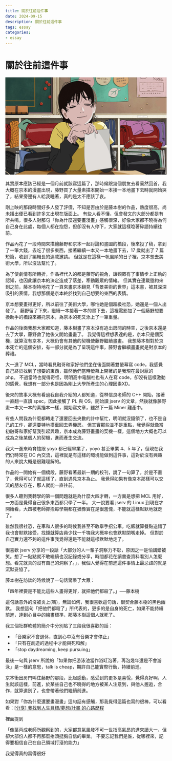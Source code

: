 ```yaml
---
title: 關於往前這件事
date: 2024-09-15
description: 關於往前這件事
tags: essay
categories:
- essay
---
```



# 關於往前這件事

<center>

<img src = "https://github.com/Mes0903/MesBlog/blob/main/source/_posts/essay/AboutMovingForward/Lookback.png?raw=true">

</center>

其實原本應該已經是一個月前就該寫這篇了，那時候跟幾個朋友去看驀然回首，我大概在京本的漫畫出現，藤野買了大量素描本開始一本接一本地畫下去時就開始哭了，結果旁邊有人給我睡著，真的是太不應該了哀。

剛上映的那段時間好多人發了評價，不知是否由於是藤本樹的作品，熱度很高，尚未播出便已看到許多文出現在版面上。 有些人看不懂，但會發文的大部分都是有所共鳴，很多人對那句「你為什麼還要畫漫畫」感觸很深，好像大家都不曉得為何自己身在此處，每個人都在抱怨，但卻沒有人停下，大家就這樣唸著碎語持續往前。

作品內花了一段時間來描繪藤野和京本一起討論和畫圖的橋段，後來投了稿，拿到了一筆大錢，去吃了很多東西，接著繼續一本又一本地畫下去，17 歲就出了 7 篇短篇，收到了編輯長的連載邀請。 但就是在這樣一帆風順的日子裡，京本想去美術大學，所以沒法幫忙了。

為了使劇情有所轉折，作品裡代入的都是藤野的視角，讓觀眾有了事情步上正軌的認知，也因此讓京本的決定造成了落差，牽動觀眾的情緒。 但其實在連載邀約來到之前，藤本樹特地花了一頁來畫京本翻見「背景美術的世界」這本書，被其深深吸引的表情，我想那個是京本終於找到自己想要的東西的表情。

京本想要畫得更好，所以前往了美術大學，哪怕她是個超級社恐，她還是一個人出發了。 藤野留了下來，繼續一本接著一本的畫下去，這裡電影加了一個藤野想要換助手的橋段來襯托京本，為京本的死又添上了一筆重量。

作品的後面我想大家都知道，藤本樹畫了京本沒有追出房間的時空，之後京本還是去了大學，藤野救了她後又開始畫畫了。 我覺得這裡想表達的是，京本只是個契機，就算沒有京本，大概仍會有其他的契機使藤野繼續畫畫。 我想藤本樹對於京本死亡的這個安排，有一部分就是為了呈現這件事，藤野會繼續畫畫就是對京本的葬禮。

大一進了 MCL，當時看見融哥和家好他們坐在後面開著雙螢幕寫 code，我感覺自己終於找到了想要的東西，雖然他們當時螢幕上開著的是我現在最討厭的 php。 不過當時也覺得奇怪，明明高中電腦社也有人在寫 code，卻沒有這樣激動的感覺，我想有一部分也是因為剛上大學所產生的心理因素XD。

後來的故事大概有看過我自我介紹的人都知道，從林信良老師的 C++ 開始，接著一直翻一直讀 spec，因此接觸了 PL 與 OS，開始讀 jserv 的文章，然後就像藤野畫一本又一本的素描本一樣，開始寫文章，雖然下一篇 Miner 難產中。

有些人問我為什麼都轉走了還要回去央數的計中幫忙，明明就沒錢領了，也不是自己的工作，卻還要特地搭車回去弄機房。 但其實那些並不是重點，我覺得就像當初融哥和家好幫我引起興趣，京本成為藤野畫畫的契機一樣，這個地方大概也可以成為之後某個人的契機，進而產生交流。 

我大一進來時育愷跟 yoyo 都已經畢業了，yoyo 甚至畢業 4、5 年了，但現在我們仍時常在 DC 內交流，這裡就是有這樣的環境能做到這件事，這對於沒有興趣的人來說大概是很難理解的。

作品的一開始有一個橋段，藤野看著最新一期的校刊，說了一句算了，於是不畫了，覺得可以了就這樣了，直到遇見京本為止。 我覺得如果有像京本那樣可以交流的朋友存在，那人就能一直往前。

很多人聽到我轉學的第一個問題就是為什麼大四才轉，一方面是想把 MCL 用好，一方面是覺得自己很多東西都只學了一半。 大一說要看 jserv 的 Linux 到現在才開始看，大四被老師揶揄每學期都在猶豫實在是很羞愧，不能就這樣默默地就走了。

雖然我很社恐，在車和人很多的時候我甚至不敢舉手招公車，吃飯就算餐點送錯了我也會默默接受，找錢就算店員少找一千塊我大概率也會默默閉嘴走掉。 但對於自己實力還不夠的這件事我覺得還是不能就這樣默默地走了。

很喜歡 jserv 分享的一段話「大部分的人一輩子洞察力不彰，原因之一是怕講錯被笑。想了一點點就不敢繼續也沒記錄或分享，時間都花在讀書查資料看別人怎麼想。看完就真的沒有自己的洞察了。」，我個人覺得在前進這件事情上最忌諱的就是沉默妥協了。

藤本樹在訪談的時候說了一句話驚呆了大眾：

「四年裡要是不能比這些人畫得更好，就把他們都殺了。」──藤本樹

這句話意外的沒被炎上(嗎)，無論如何，我很喜歡這句話，很契合藤本樹的黑色幽默。 我想這句「把他們都殺了」所代表的，更多的是自身的死亡，如果不能持續前進，達到心目中的繪畫標準，那藤本樹這個人就死了。

我三個社群軟體的簡介中分別貼了三段我很喜歡的話：

- 「音樂家不會退休，直到心中沒有音樂才會停止」
- 「只有在創造的過程中才能與死和解」
- 「stop daydreaming, keep pursuing」

最後一句與 jserv 所說的「如果你把游泳池當作浴缸泡著，再泡幾年還是不會游泳」是一樣的意思，talk is cheap，期許自己能實際行動，持續前進。

京本衝出房門叫住藤野的那段，比起感動，感受到的更多是喜悅，覺得真好啊，人生就該這樣，前進，於某些自己也不曉得的地方被某人注意到，與他人邂逅，合作，就算道別了，也會帶著他們繼續前進。

如果對「你為什麼還要畫漫畫」這句話有感觸，那我覺得這篇也寫的很棒，可以看看：[[分享] 我找到人生目標/夢想/計畫 的心路歷程](https://moptt.tw/p/EE_Comment.M.1456337219.A.38E?fbclid=IwY2xjawFS2qxleHRuA2FlbQIxMAABHVnTlk2xq95jytb24bVB43RSvDEYCXOXxSwYOddJqCQiqbvMwLRXpFb6Bg_aem_XEYELlPNwgwz2c0d1J6OEA)

裡面提到

「像葉丙成老師所觀察到的，大家都意氣風發不可一世指高氣昂的進來讀大一，但卻大部份人都不再那麼抬頭挺胸自信的畢業。 不要忘記我們是誰，從哪裡來，記得要相信自己在自己領域打滾的能力」  

我覺得真的寫得很好